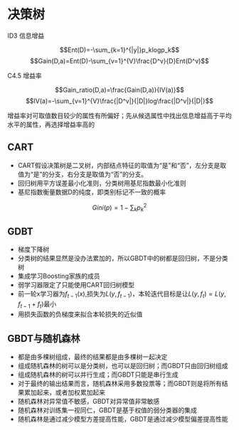 
# 决策树

ID3 信息增益 

$$Ent(D)=-\sum_{k=1}^{|y|}p_klogp_k$$
$$Gain(D,a)=Ent(D)-\sum_{v=1}^{V}\frac{D^v}{D}Ent(D^v)$$

C4.5 增益率

$$Gain_ratio(D,a)=\frac{Gain(D,a)}{IV(a)}$$
$$IV(a)=-\sum_{v=1}^{V}\frac{|D^v|}{|D|}log\frac{|D^v|}{|D|}$$

增益率对可取值数目较少的属性有所偏好；先从候选属性中找出信息增益高于平均水平的属性，再选择增益率高的

## CART 

- CART假设决策树是二叉树，内部结点特征的取值为“是”和“否”，左分支是取值为“是”的分支，右分支是取值为“否”的分支。
- 回归树用平方误差最小化准则，分类树用基尼指数最小化准则
- 基尼指数衡量数据D的纯度，即类别标记不一致的概率

$$ Gini(p)=1-\sum_kp_k^2$$


## GDBT

- 梯度下降树 
- 分类树的结果显然是没办法累加的，所以GBDT中的树都是回归树，不是分类树
- 集成学习Boosting家族的成员 
- 弱学习器限定了只能使用CART回归树模型
- 前一轮x学习器为$f_{t-1}(x)$,损失为$L(y, f_{t-1})$，本轮迭代目标是让$L(y, f_{t})=L(y, f_{t-1}+f_t)$最小
- 用损失函数的负梯度来拟合本轮损失的近似值

## GBDT与随机森林

- 都是由多棵树组成，最终的结果都是由多棵树一起决定
- 组成随机森林的树可以是分类树，也可以是回归树；而GBDT只由回归树组成
- 组成随机森林的树可以并行生成；而GBDT只能是串行生成
- 对于最终的输出结果而言，随机森林采用多数投票等；而GBDT则是将所有结果累加起来，或者加权累加起来
- 随机森林对异常值不敏感，GBDT对异常值非常敏感
- 随机森林对训练集一视同仁，GBDT是基于权值的弱分类器的集成
- 随机森林是通过减少模型方差提高性能，GBDT是通过减少模型偏差提高性能